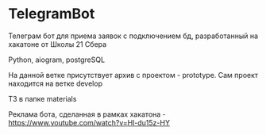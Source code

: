 # TelegramBot

Телеграм бот для приема заявок с подключением бд, разработанный на хакатоне от Школы 21 Сбера

Python, aiogram, postgreSQL

На данной ветке присутствует архив с проектом - prototype. Сам проект находится на ветке develop

ТЗ в папке materials

Реклама бота, сделанная в рамках хакатона - https://www.youtube.com/watch?v=Hl-du15z-HY
